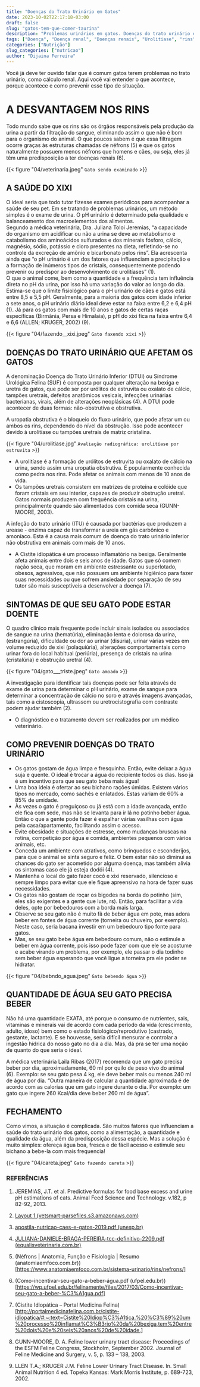 ```yaml
---
title: "Doenças do Trato Urinário em Gatos"
date: 2023-10-02T22:17:18-03:00
draft: false
slug: "gatos-tem-que-comer-taurina"
description: "Problemas urinários em gatos. Doenças do trato urinário em gatos domésticos. Porque é tão importante que seu gato beba água. Você já deve ter ouvido falar que é comum gatos terem problemas no trato urinário, como cálculo renal. Aqui você vai entender o que acontece, porque acontece e como prevenir esse tipo de situação"
tags: ["Doença", "Doença renal", "Doenças renais", "Urolitiase", "rins", "rim"]
categories: ["Nutrição"]
slug_categories: ["nutricao"]
author: "Dijaina Ferreira"
---
```


Você já deve ter ouvido falar que é comum gatos terem problemas no trato urinário, como cálculo renal. Aqui você vai entender o que acontece, porque acontece e como prevenir esse tipo de situação.  
# A DESVANTAGEM NOS RINS
Todo mundo sabe que os rins são os órgãos responsáveis pela produção da urina a partir da filtração do sangue, eliminando assim o que não é bom para o organismo do animal. O que poucos sabem é que essa filtragem ocorre graças às estruturas chamadas de néfrons (5) e que os gatos naturalmente possuem menos néfrons que homens e cães, ou seja, eles já têm uma predisposição a ter doenças renais (6).  

{{< figure  "04/veterinaria.jpeg" `Gato sendo examinado` >}}

## A SAÚDE DO XIXI 
O ideal seria que todo tutor fizesse exames periódicos para acompanhar a saúde de seu pet. Em se tratando de problemas urinários, um método simples é o exame de urina. O pH urinário é determinado pela qualidade e balanceamento dos macroelementos dos alimentos.  
Segundo a médica veterinária, Dra. Juliana Toloi Jeremias, “a capacidade do organismo em acidificar ou não a urina se deve ao metabolismo e catabolismo dos aminoácidos sulfurados e dos minerais fósforo, cálcio, magnésio, sódio, potássio e cloro presentes na dieta, refletindo-se no controle da excreção de amônio e bicarbonato pelos rins”. Ela acrescenta ainda que “o pH urinário é um dos fatores que influenciam a precipitação e a formação de inúmeros tipos de cristais, consequentemente podendo prevenir ou predispor ao desenvolvimento de urolitíases” (1).  
O que o animal come, bem como a quantidade e a frequência tem influência direta no pH da urina, por isso há uma variação do valor ao longo do dia. Estima-se que o limite fisiológico para o pH urinário de cães e gatos está entre 8,5 e 5,5 pH. Geralmente, para a maioria dos gatos com idade inferior a sete anos, o pH urinário diário ideal deve estar na faixa entre 6,2 e 6,4 pH (1). Já para os gatos com mais de 10 anos e gatos de certas raças específicas (Birmânia, Persa e Himalaia), p pH do xixi fica na faixa entre 6,4 e 6,6 (ALLEN; KRUGER, 2002) (9). 

{{< figure  "04/fazendo__xixi.jpeg" `Gato faxendo xixi` >}}

## DOENÇAS DO TRATO URINÁRIO QUE AFETAM OS GATOS
A denominação Doença do Trato Urinário Inferior (DTUI) ou Síndrome Urológica Felina (SUF) é composta por qualquer alteração na bexiga e uretra de gatos, que pode ser por urólitos de estruvita ou oxalato de cálcio, tampões uretrais, defeitos anatômicos vesicais, infecções urinárias bacterianas, virais, além de alterações neoplásicas (4). A DTUI pode acontecer de duas formas: não-obstrutiva e obstrutiva. 

A uropatia obstrutiva é o bloqueio do fluxo urinário, que pode afetar um ou ambos os rins, dependendo do nível da obstrução. Isso pode acontecer devido à urolitíase ou tampões uretrais de matriz cristalina.  

{{< figure  "04/urolitiase.jpg" `Avaliação radiográfica: urolitíase por estruvita` >}}

- A urolitíase é a formação de urólitos de estruvita ou oxalato de cálcio na urina, sendo assim uma uropatia obstrutiva. É popularmente conhecida como pedra nos rins. Pode afetar os animais com menos de 10 anos de vida.
- Os tampões uretrais consistem em matrizes de proteína e colóide que foram cristais em seu interior, capazes de produzir obstrução uretral. Gatos normais produzem com frequência cristais na urina, principalmente quando são alimentados com comida seca (GUNN-MOORE, 2003).

A infeção do trato urinário  (ITU) é causada por bactérias que produzem a urease - enzima capaz de transformar a ureia em gás carbônico e amoníaco. Esta é a causa mais comum de doença do trato urinário inferior não obstrutiva em animais com mais de 10 anos.  

- A Cistite idiopática é um processo inflamatório na bexiga. Geralmente afeta animais entre dois e seis anos de idade. Gatos que só comem ração seca, que moram em ambiente estressante ou superlotado, obesos, agressivos, que não possuem um ambiente higiênico para fazer suas necessidades ou que sofrem ansiedade por separação de seu tutor são mais susceptíveis a desenvolver a doença (7). 

## SINTOMAS DE QUE SEU GATO PODE ESTAR DOENTE
O quadro clínico mais frequente pode incluir sinais isolados ou associados de sangue na urina (hematúria), eliminação lenta e dolorosa da urina, (estrangúria), dificuldade ou dor ao urinar (disúria), urinar várias vezes em volume reduzido de xixi (polaquiúria), alterações comportamentais como urinar fora do local habitual (periúria), presença de cristais na urina (cristalúria) e obstrução uretral (4).  

{{< figure  "04/gato___triste.jpeg" `Gato amoado` >}}

A investigação para identificar tais doenças pode ser feita através de exame de urina para determinar o pH urinário, exame de sangue para determinar a concentração de cálcio no soro e através imagens avançadas, tais como a cistoscopia, ultrassom ou uretrocistografia com contraste podem ajudar também (2).  

* O diagnóstico e o tratamento devem ser realizados por um médico veterinário. 

## COMO PREVENIR DOENÇAS DO TRATO URINÁRIO

- Os gatos gostam de água limpa e fresquinha. Então, evite deixar a água suja e quente. O ideal é trocar a água do recipiente todos os dias. Isso já é um incentivo para que seu gato beba mais água! 
- Uma boa ideia é ofertar ao seu bichano rações úmidas. Existem vários tipos no mercado, como sachês e enlatados. Estas variam de 60% a 85% de umidade.
- Às vezes o gato é preguiçoso ou já está com a idade avançada, então ele fica com sede, mas não se levanta para ir lá no potinho beber água. Então o que a gente pode fazer é espalhar várias vasilhas com água pela casa/apartamento, facilitando assim o acesso. 
- Evite obesidade e situações de estresse, como mudanças bruscas na rotina, competição por água e comida, ambientes pequenos com vários animais, etc.
- Conceda um ambiente com atrativos, como brinquedos e esconderijos, para que o animal se sinta seguro e feliz. O bem estar não só diminui as chances do gato ser acometido por alguma doença, mas também alivia os sintomas caso ele já esteja dodói (4). 
- Mantenha o local do gato fazer cocô e xixi reservado, silencioso e sempre limpo para evitar que ele fique apreensivo na hora de fazer suas necessidades.
- Os gatos não gostam de roçar os bigodes na borda do potinho (sim, eles são exigentes e a gente que lute, rs). Então, para facilitar a vida deles, opte por bebedouros com a borda mais larga.
- Observe se seu gato não é muito fã de beber água em pote, mas adora beber em fontes de água corrente (torneira ou chuveiro, por exemplo). Neste caso, seria bacana investir em um bebedouro tipo fonte para gatos. 
- Mas, se seu gato bebe água em bebedouro comum, não o estimule a beber em água corrente, pois isso pode fazer com que ele se acostume e acabe virando um problema, por exemplo, ele passar o dia todinho sem beber água esperando que você ligue a torneira pra ele poder se hidratar.

{{< figure  "04/bebndo_agua.jpeg" `Gato bebendo água` >}}


## QUANTIDADE DE ÁGUA SEU GATO PRECISA BEBER

Não há uma quantidade EXATA, até porque o consumo de nutrientes, sais, vitaminas e minerais vai de acordo com cada período da vida (crescimento, adulto, idoso) bem como o estado fisiológico/reprodutivo (castrado, gestante, lactante). E se houvesse, seria difícil mensurar e controlar a ingestão hídrica do nosso gato no dia a dia. Mas, dá pra se ter uma noção de quanto do que seria o ideal.  

A médica veterinária Laila Ribas (2017) recomenda que um gato precisa beber por dia, aproximadamente, 60 ml por quilo de peso vivo do animal (6). Exemplo: se seu gato pesa 4 kg, ele deve beber mais ou menos 240 ml de água por dia. “Outra maneira de calcular a quantidade aproximada é de acordo com as calorias que um gato ingere durante o dia. Por exemplo: um gato que ingere 260 Kcal/dia deve beber 260 ml de água”.  

## FECHAMENTO
Como vimos, a situação é complicada. São muitos fatores que influenciam a saúde do trato urinário dos gatos, como a alimentação, a quantidade e qualidade da água, além da predisposição dessa espécie. Mas a solução é muito simples: ofereça água boa, fresca e de fácil acesso e estimule seu bichano a bebe-la com mais frequencia!

{{< figure  "04/careta.jpeg" `Gato fazendo careta` >}}

### REFERÊNCIAS
1. JEREMIAS, J.T. et al. Predictive formulas for food base excess and urine pH estimations of cats. Animal Feed Science and Technology. v.182, p 82-92, 2013.

2. [Layout 1 (vetsmart-parsefiles.s3.amazonaws.com)](https://vetsmart-parsefiles.s3.amazonaws.com/fc161f6e831165a3af99f7bc0cc80ca4_streaming_attachment.pdf)

3. [apostila-nutricao-caes-e-gatos-2019.pdf (unesp.br)](https://www.fcav.unesp.br/Home/departamentos/clinicacv/AULUSCAVALIERICARCIOFI/apostila-nutricao-caes-e-gatos-2019.pdf)

4. [JULIANA-DANIELE-BRAGA-PEREIRA-tcc-definitivo-2209.pdf (equalisveterinaria.com.br)](https://www.equalisveterinaria.com.br/wp-content/uploads/2018/12/JULIANA-DANIELE-BRAGA-PEREIRA-tcc-definitivo-2209.pdf#:~:text=A%20denomina%C3%A7%C3%A3o%20Doen%C3%A7a%20do%20Trato%20Urin%C3%A1rio%20Inferior%20%28DTUI%29,infec%C3%A7%C3%B5es%20urin%C3%A1rias%20bacterianas%2C%20virais%2C%20al%C3%A9m%20de%20altera%C3%A7%C3%B5es%20neopl%C3%A1sicas.)
5. (Néfrons | Anatomia, Função e Fisiologia | Resumo (anatomiaemfoco.com.br))[https://www.anatomiaemfoco.com.br/sistema-urinario/rins/nefrons/]
6. (Como-incentivar-seu-gato-a-beber-água.pdf (ufpel.edu.br))[https://wp.ufpel.edu.br/felinamente/files/2017/03/Como-incentivar-seu-gato-a-beber-%C3%A1gua.pdf]
7. (Cistite Idiopática – Portal Medicina Felina)[http://portalmedicinafelina.com.br/cistite-idiopatica/#:~:text=Cistite%20Idiop%C3%A1tica.%20%C3%89%20um%20processo%20inflamat%C3%B3rio%20da%20bexiga,tem%20entre%20dois%20e%20seis%20anos%20de%20idade.]
8. GUNN-MOORE, D. A. Feline lower urinary tract disease: Proceedings of the ESFM Feline Congress, Stockholm, September 2002. Journal of Feline Medicine and Surgery, v. 5, p. 133 – 138, 2003. 
9. LLEN T.A.; KRUGER J.M. Feline Lower Urinary Tract Disease. In. Small Animal Nutrition 4 ed. Topeka Kansas: Mark Morris Institute, p. 689-723, 2002.











